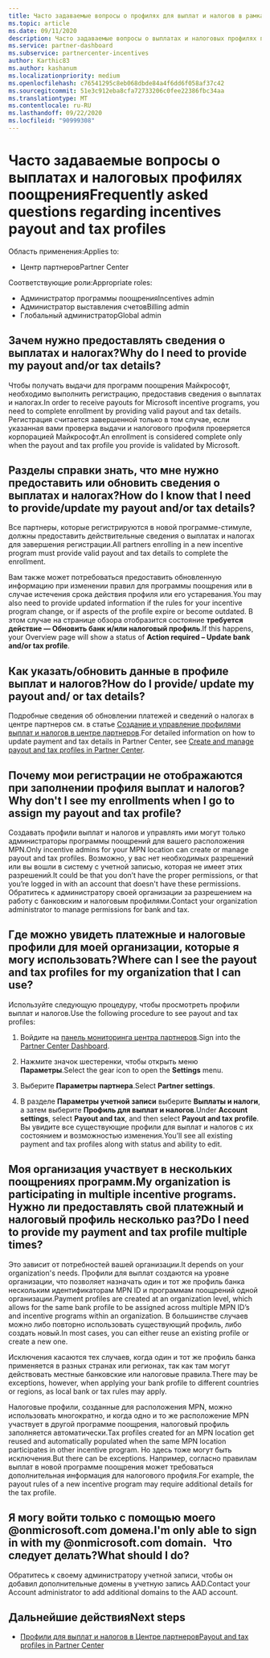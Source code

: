 ```yaml
---
title: Часто задаваемые вопросы о профилях для выплат и налогов в рамках программы поощрения
ms.topic: article
ms.date: 09/11/2020
description: Часто задаваемые вопросы о выплатах и налоговых профилях поощрения.
ms.service: partner-dashboard
ms.subservice: partnercenter-incentives
author: Karthic83
ms.author: kashanum
ms.localizationpriority: medium
ms.openlocfilehash: c76541295c8eb068dbde84a4f6dd6f058af37c42
ms.sourcegitcommit: 51e3c912eba8cfa72733206c0fee22386fbc34aa
ms.translationtype: MT
ms.contentlocale: ru-RU
ms.lasthandoff: 09/22/2020
ms.locfileid: "90999308"
---
```

# <a name="frequently-asked-questions-regarding-incentives-payout-and-tax-profiles"></a><span data-ttu-id="5611e-103">Часто задаваемые вопросы о выплатах и налоговых профилях поощрения</span><span class="sxs-lookup"><span data-stu-id="5611e-103">Frequently asked questions regarding incentives payout and tax profiles</span></span>

<span data-ttu-id="5611e-104">Область применения:</span><span class="sxs-lookup"><span data-stu-id="5611e-104">Applies to:</span></span>

- <span data-ttu-id="5611e-105">Центр партнеров</span><span class="sxs-lookup"><span data-stu-id="5611e-105">Partner Center</span></span>

<span data-ttu-id="5611e-106">Соответствующие роли:</span><span class="sxs-lookup"><span data-stu-id="5611e-106">Appropriate roles:</span></span>

- <span data-ttu-id="5611e-107">Администратор программы поощрения</span><span class="sxs-lookup"><span data-stu-id="5611e-107">Incentives admin</span></span>
- <span data-ttu-id="5611e-108">Администратор выставления счетов</span><span class="sxs-lookup"><span data-stu-id="5611e-108">Billing admin</span></span>
- <span data-ttu-id="5611e-109">Глобальный администратор</span><span class="sxs-lookup"><span data-stu-id="5611e-109">Global admin</span></span>

## <a name="why-do-i-need-to-provide-my-payout-andor-tax-details"></a><span data-ttu-id="5611e-110">Зачем нужно предоставлять сведения о выплатах и налогах?</span><span class="sxs-lookup"><span data-stu-id="5611e-110">Why do I need to provide my payout and/or tax details?</span></span>

<span data-ttu-id="5611e-111">Чтобы получать выдачи для программ поощрения Майкрософт, необходимо выполнить регистрацию, предоставив сведения о выплатах и налогах.</span><span class="sxs-lookup"><span data-stu-id="5611e-111">In order to receive payouts for Microsoft incentive programs, you need to complete enrollment by providing valid payout and tax details.</span></span> <span data-ttu-id="5611e-112">Регистрация считается завершенной только в том случае, если указанная вами проверка выдачи и налогового профиля проверяется корпорацией Майкрософт.</span><span class="sxs-lookup"><span data-stu-id="5611e-112">An enrollment is considered complete only when the payout and tax profile you provide is validated by Microsoft.</span></span>

## <a name="how-do-i-know-that-i-need-to-provideupdate-my-payout-andor-tax-details"></a><span data-ttu-id="5611e-113">Разделы справки знать, что мне нужно предоставить или обновить сведения о выплатах и налогах?</span><span class="sxs-lookup"><span data-stu-id="5611e-113">How do I know that I need to provide/update my payout and/or tax details?</span></span>

<span data-ttu-id="5611e-114">Все партнеры, которые регистрируются в новой программе-стимуле, должны предоставить действительные сведения о выплатах и налогах для завершения регистрации.</span><span class="sxs-lookup"><span data-stu-id="5611e-114">All partners enrolling in a new incentive program must provide valid payout and tax details to complete the enrollment.</span></span>

<span data-ttu-id="5611e-115">Вам также может потребоваться предоставить обновленную информацию при изменении правил для программы поощрения или в случае истечения срока действия профиля или его устаревания.</span><span class="sxs-lookup"><span data-stu-id="5611e-115">You may also need to provide updated information if the rules for your incentive program change, or if aspects of the profile expire or become outdated.</span></span> <span data-ttu-id="5611e-116">В этом случае на странице обзора отобразится состояние **требуется действие — Обновить банк и/или налоговый профиль**.</span><span class="sxs-lookup"><span data-stu-id="5611e-116">If this happens, your Overview page will show a status of **Action required – Update bank and/or tax profile**.</span></span>

## <a name="how-do-i-provide-update-my-payout-and-or-tax-details"></a><span data-ttu-id="5611e-117">Как указать/обновить данные в профиле выплат и налогов?</span><span class="sxs-lookup"><span data-stu-id="5611e-117">How do I provide/ update my payout and/ or tax details?</span></span>

<span data-ttu-id="5611e-118">Подробные сведения об обновлении платежей и сведений о налогах в центре партнеров см. в статье [Создание и управление профилями выплат и налогов в центре партнеров](./incentives-create-and-manage-your-payout-and-tax-profiles.md).</span><span class="sxs-lookup"><span data-stu-id="5611e-118">For detailed information on how to update payment and tax details in Partner Center, see [Create and manage payout and tax profiles in Partner Center](./incentives-create-and-manage-your-payout-and-tax-profiles.md).</span></span>

## <a name="why-dont-i-see-my-enrollments-when-i-go-to-assign-my-payout-and-tax-profile"></a><span data-ttu-id="5611e-119">Почему мои регистрации не отображаются при заполнении профиля выплат и налогов?</span><span class="sxs-lookup"><span data-stu-id="5611e-119">Why don't I see my enrollments when I go to assign my payout and tax profile?</span></span>

<span data-ttu-id="5611e-120">Создавать профили выплат и налогов и управлять ими могут только администраторы программы поощрений для вашего расположения MPN.</span><span class="sxs-lookup"><span data-stu-id="5611e-120">Only incentive admins for your MPN location can create or manage payout and tax profiles.</span></span> <span data-ttu-id="5611e-121">Возможно, у вас нет необходимых разрешений или вы вошли в систему с учетной записью, которая не имеет этих разрешений.</span><span class="sxs-lookup"><span data-stu-id="5611e-121">It could be that you don’t have the proper permissions, or that you’re logged in with an account that doesn't have these permissions.</span></span> <span data-ttu-id="5611e-122">Обратитесь к администратору своей организации за разрешением на работу с банковским и налоговым профилями.</span><span class="sxs-lookup"><span data-stu-id="5611e-122">Contact your organization administrator to manage permissions for bank and tax.</span></span>

## <a name="where-can-i-see-the-payout-and-tax-profiles-for-my-organization-that-i-can-use"></a><span data-ttu-id="5611e-123">Где можно увидеть платежные и налоговые профили для моей организации, которые я могу использовать?</span><span class="sxs-lookup"><span data-stu-id="5611e-123">Where can I see the payout and tax profiles for my organization that I can use?</span></span>

<span data-ttu-id="5611e-124">Используйте следующую процедуру, чтобы просмотреть профили выплат и налогов.</span><span class="sxs-lookup"><span data-stu-id="5611e-124">Use the following procedure to see payout and tax profiles:</span></span>

1. <span data-ttu-id="5611e-125">Войдите на [панель мониторинга центра партнеров](https://partner.microsoft.com/dashboard).</span><span class="sxs-lookup"><span data-stu-id="5611e-125">Sign into the [Partner Center Dashboard](https://partner.microsoft.com/dashboard).</span></span>

2. <span data-ttu-id="5611e-126">Нажмите значок шестеренки, чтобы открыть меню **Параметры**.</span><span class="sxs-lookup"><span data-stu-id="5611e-126">Select the gear icon to open the **Settings** menu.</span></span>

3. <span data-ttu-id="5611e-127">Выберите **Параметры партнера**.</span><span class="sxs-lookup"><span data-stu-id="5611e-127">Select **Partner settings**.</span></span>

4. <span data-ttu-id="5611e-128">В разделе **Параметры учетной записи** выберите **Выплаты и налоги**, а затем выберите **Профиль для выплат и налогов**.</span><span class="sxs-lookup"><span data-stu-id="5611e-128">Under **Account settings**, select **Payout and tax**, and then select **Payout and tax profile**.</span></span> <span data-ttu-id="5611e-129">Вы увидите все существующие профили для выплат и налогов с их состоянием и возможностью изменения.</span><span class="sxs-lookup"><span data-stu-id="5611e-129">You’ll see all existing payment and tax profiles along with status and ability to edit.</span></span>

## <a name="my-organization-is-participating-in-multiple-incentive-programs-do-i-need-to-provide-my-payment-and-tax-profile-multiple-times"></a><span data-ttu-id="5611e-130">Моя организация участвует в нескольких поощрениях программ.</span><span class="sxs-lookup"><span data-stu-id="5611e-130">My organization is participating in multiple incentive programs.</span></span> <span data-ttu-id="5611e-131">Нужно ли предоставлять свой платежный и налоговый профиль несколько раз?</span><span class="sxs-lookup"><span data-stu-id="5611e-131">Do I need to provide my payment and tax profile multiple times?</span></span>

<span data-ttu-id="5611e-132">Это зависит от потребностей вашей организации.</span><span class="sxs-lookup"><span data-stu-id="5611e-132">It depends on your organization's needs.</span></span> <span data-ttu-id="5611e-133">Профили для выплат создаются на уровне организации, что позволяет назначать один и тот же профиль банка нескольким идентификаторам MPN ID и программам поощрений одной организации.</span><span class="sxs-lookup"><span data-stu-id="5611e-133">Payment profiles are created at an organization level, which allows for the same bank profile to be assigned across multiple MPN ID’s and incentive programs within an organization.</span></span> <span data-ttu-id="5611e-134">В большинстве случаев можно либо повторно использовать существующий профиль, либо создать новый.</span><span class="sxs-lookup"><span data-stu-id="5611e-134">In most cases, you can either reuse an existing profile or create a new one.</span></span>

<span data-ttu-id="5611e-135">Исключения касаются тех случаев, когда один и тот же профиль банка применяется в разных странах или регионах, так как там могут действовать местные банковские или налоговые правила.</span><span class="sxs-lookup"><span data-stu-id="5611e-135">There may be exceptions, however, when applying your bank profile to different countries or regions, as local bank or tax rules may apply.</span></span>

<span data-ttu-id="5611e-136">Налоговые профили, созданные для расположения MPN, можно использовать многократно, и когда одно и то же расположение MPN участвует в другой программе поощрения, налоговый профиль заполняется автоматически.</span><span class="sxs-lookup"><span data-stu-id="5611e-136">Tax profiles created for an MPN location get reused and automatically populated when the same MPN location participates in other incentive program.</span></span> <span data-ttu-id="5611e-137">Но здесь тоже могут быть исключения.</span><span class="sxs-lookup"><span data-stu-id="5611e-137">But there can be exceptions.</span></span> <span data-ttu-id="5611e-138">Например, согласно правилам выплат в новой программе поощрения может требоваться дополнительная информация для налогового профиля.</span><span class="sxs-lookup"><span data-stu-id="5611e-138">For example, the payout rules of a new incentive program may require additional details for the tax profile.</span></span>  

## <a name="im-only-able-to-sign-in-with-my-onmicrosoftcom-domain-what-should-i-do"></a><span data-ttu-id="5611e-139">Я могу войти только с помощью моего @onmicrosoft.com домена.</span><span class="sxs-lookup"><span data-stu-id="5611e-139">I'm only able to sign in with my @onmicrosoft.com domain.</span></span> <span data-ttu-id="5611e-140">  Что следует делать?</span><span class="sxs-lookup"><span data-stu-id="5611e-140">What should I do?</span></span>

<span data-ttu-id="5611e-141">Обратитесь к своему администратору учетной записи, чтобы он добавил дополнительные домены в учетную запись AAD.</span><span class="sxs-lookup"><span data-stu-id="5611e-141">Contact your Account administrator to add additional domains to the AAD account.</span></span>

## <a name="next-steps"></a><span data-ttu-id="5611e-142">Дальнейшие действия</span><span class="sxs-lookup"><span data-stu-id="5611e-142">Next steps</span></span>

- [<span data-ttu-id="5611e-143">Профили для выплат и налогов в Центре партнеров</span><span class="sxs-lookup"><span data-stu-id="5611e-143">Payout and tax profiles in Partner Center</span></span>](incentives-create-and-manage-your-payout-and-tax-profiles.md)